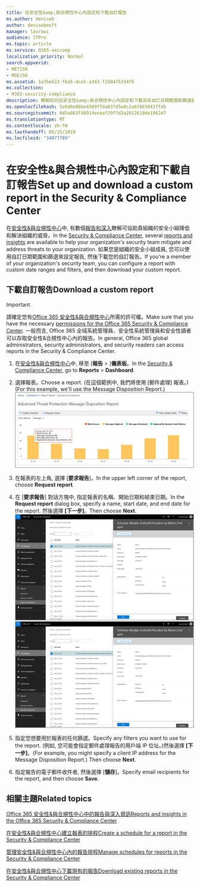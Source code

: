 ```yaml
---
title: 在安全性&amp;與合規性中心內設定和下載自訂報告
ms.author: deniseb
author: denisebmsft
manager: laurawi
audience: ITPro
ms.topic: article
ms.service: O365-seccomp
localization_priority: Normal
search.appverid:
- MET150
- MOE150
ms.assetid: 1a7be622-f6a5-4ce1-a343-f249475334f6
ms.collection:
- M365-security-compliance
description: 瞭解如何在安全性&amp;與合規性中心內設定和下載具有自訂日期範圍和篩選器的報表。
ms.openlocfilehash: 5e0d6e06be4589f7da837d5e0c2a6f883643ffdb
ms.sourcegitcommit: 0d5a863f48914eeaaf29f7d2a2022618de186247
ms.translationtype: MT
ms.contentlocale: zh-TW
ms.lasthandoff: 05/15/2019
ms.locfileid: "34077789"
---
```

# <a name="set-up-and-download-a-custom-report-in-the-security-amp-compliance-center"></a><span data-ttu-id="b5087-103">在安全性&amp;與合規性中心內設定和下載自訂報告</span><span class="sxs-lookup"><span data-stu-id="b5087-103">Set up and download a custom report in the Security &amp; Compliance Center</span></span>

<span data-ttu-id="b5087-104">在[安全性&amp;與合規性中心](https://protection.office.com)中, 有數個[報告和深入](reports-and-insights-in-security-and-compliance.md)瞭解可協助貴組織的安全小組降低和解決組織的威脅。</span><span class="sxs-lookup"><span data-stu-id="b5087-104">In the [Security &amp; Compliance Center](https://protection.office.com), several [reports and insights](reports-and-insights-in-security-and-compliance.md) are available to help your organization's security team mitigate and address threats to your organization.</span></span> <span data-ttu-id="b5087-105">如果您是組織的安全小組成員, 您可以使用自訂日期範圍和篩選來設定報告, 然後下載您的自訂報告。</span><span class="sxs-lookup"><span data-stu-id="b5087-105">If you're a member of your organization's security team, you can configure a report with custom date ranges and filters, and then download your custom report.</span></span> 
  
## <a name="download-a-custom-report"></a><span data-ttu-id="b5087-106">下載自訂報告</span><span class="sxs-lookup"><span data-stu-id="b5087-106">Download a custom report</span></span>

> [!IMPORTANT]
> <span data-ttu-id="b5087-107">請確定您有[Office 365 安全性&amp;與合規性中心](permissions-in-the-security-and-compliance-center.md)所需的許可權。</span><span class="sxs-lookup"><span data-stu-id="b5087-107">Make sure that you have the necessary [permissions for the Office 365 Security &amp; Compliance Center](permissions-in-the-security-and-compliance-center.md).</span></span> <span data-ttu-id="b5087-108">一般而言, Office 365 全域系統管理員、安全性系統管理員和安全性讀者可以存取安全性&amp;合規性中心內的報告。</span><span class="sxs-lookup"><span data-stu-id="b5087-108">In general, Office 365 global administrators, security administrators, and security readers can access reports in the Security &amp; Compliance Center.</span></span> 
  
1. <span data-ttu-id="b5087-109">在[安全性&amp;與合規性中心](https://protection.office.com)中, 移至 [**報告** \> ]**儀表板**。</span><span class="sxs-lookup"><span data-stu-id="b5087-109">In the [Security &amp; Compliance Center](https://protection.office.com), go to **Reports** \> **Dashboard**.</span></span>
    
2. <span data-ttu-id="b5087-110">選擇報表。</span><span class="sxs-lookup"><span data-stu-id="b5087-110">Choose a report.</span></span> <span data-ttu-id="b5087-111">(在這個範例中, 我們將使用 [郵件處理] 報表。)</span><span class="sxs-lookup"><span data-stu-id="b5087-111">(For this example, we'll use the Message Disposition Report.)</span></span><br/>![選擇要下載報告的要求報告](media/b566925d-b9d9-453d-9bdd-f2637c7ba140.png)
  
3. <span data-ttu-id="b5087-113">在報表的左上角, 選擇 [**要求報告**]。</span><span class="sxs-lookup"><span data-stu-id="b5087-113">In the upper left corner of the report, choose **Request report**.</span></span>
    
4. <span data-ttu-id="b5087-114">在 [**要求報告**] 對話方塊中, 指定報表的名稱、開始日期和結束日期。</span><span class="sxs-lookup"><span data-stu-id="b5087-114">In the **Request report** dialog box, specify a name, start date, and end date for the report.</span></span> <span data-ttu-id="b5087-115">然後選擇 **[下一步]**。</span><span class="sxs-lookup"><span data-stu-id="b5087-115">Then choose **Next**.</span></span><br/><span data-ttu-id="b5087-116">![在安全性&amp;與合規性中心中, \>選擇要下載的報告報告](media/65e625f5-c98c-49fc-9c1f-8c80ec8308fd.png)</span><span class="sxs-lookup"><span data-stu-id="b5087-116">![In the Security &amp; Compliance Center, choose Reports \> Reports for download](media/65e625f5-c98c-49fc-9c1f-8c80ec8308fd.png)</span></span>
  
5. <span data-ttu-id="b5087-117">指定您想要用於報表的任何篩選。</span><span class="sxs-lookup"><span data-stu-id="b5087-117">Specify any filters you want to use for the report.</span></span> <span data-ttu-id="b5087-118">(例如, 您可能會指定郵件處理報告的用戶端 IP 位址。)然後選擇 **[下一步]**。</span><span class="sxs-lookup"><span data-stu-id="b5087-118">(For example, you might specify a client IP address for the Message Disposition Report.) Then choose **Next**.</span></span>
    
6. <span data-ttu-id="b5087-119">指定報告的電子郵件收件者, 然後選擇 [**儲存**]。</span><span class="sxs-lookup"><span data-stu-id="b5087-119">Specify email recipients for the report, and then choose **Save**.</span></span>
    
## <a name="related-topics"></a><span data-ttu-id="b5087-120">相關主題</span><span class="sxs-lookup"><span data-stu-id="b5087-120">Related topics</span></span>

[<span data-ttu-id="b5087-121">Office 365 安全性&amp;與合規性中心中的報告與深入資訊</span><span class="sxs-lookup"><span data-stu-id="b5087-121">Reports and insights in the Office 365 Security &amp; Compliance Center</span></span>](reports-and-insights-in-security-and-compliance.md)
  
[<span data-ttu-id="b5087-122">在安全性&amp;與合規性中心建立報表的排程</span><span class="sxs-lookup"><span data-stu-id="b5087-122">Create a schedule for a report in the Security &amp; Compliance Center</span></span>](create-a-schedule-for-a-report.md)
  
[<span data-ttu-id="b5087-123">管理安全性&amp;與合規性中心內的報告排程</span><span class="sxs-lookup"><span data-stu-id="b5087-123">Manage schedules for reports in the Security &amp; Compliance Center</span></span>](manage-schedules-for-multiple-reports.md)
  
[<span data-ttu-id="b5087-124">在安全性&amp;與合規性中心下載現有的報告</span><span class="sxs-lookup"><span data-stu-id="b5087-124">Download existing reports in the Security &amp; Compliance Center</span></span>](download-existing-reports.md)
  

